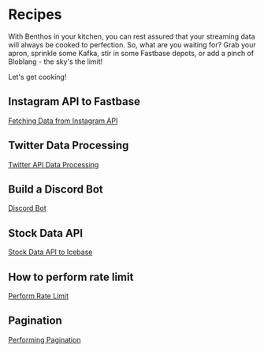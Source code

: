 # Recipes

With Benthos in your kitchen, you can rest assured that your streaming data will always be cooked to perfection. So, what are you waiting for? Grab your apron, sprinkle some Kafka, stir in some Fastbase depots, or add a pinch of Bloblang - the sky's the limit!  

Let's get cooking! 

## Instagram API to Fastbase

[Fetching Data from Instagram API](./recipes/fetching_data_from_instagram_api.md)

## Twitter Data Processing

[Twitter API Data Processing](./recipes/twitter_api_data_processing.md)

## Build a Discord Bot

[Discord Bot](./recipes/discord_bot.md)

## Stock Data API

[Stock Data API to Icebase](./recipes/stock_data_api_to_icebase.md)

## How to perform rate limit 

[Perform Rate Limit](./recipes/how_to_perform_rate_limit.md)

## Pagination

[Performing Pagination](../benthos/recipes/pagination.md)
